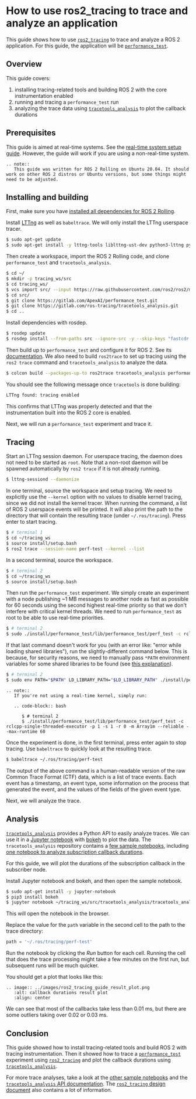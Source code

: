 # How to use ros2_tracing to trace and analyze an application

This guide shows how to use [`ros2_tracing`](https://gitlab.com/ros-tracing/ros2_tracing) to trace and analyze a ROS 2 application.
For this guide, the application will be [`performance_test`](https://gitlab.com/ApexAI/performance_test).

## Overview

This guide covers:

1. installing tracing-related tools and building ROS 2 with the core instrumentation enabled
1. running and tracing a `performance_test` run
1. analyzing the trace data using [`tracetools_analysis`](https://gitlab.com/ros-tracing/tracetools_analysis) to plot the callback durations

## Prerequisites

This guide is aimed at real-time systems.
See the [real-time system setup guide](Real-Time-Operating-System-Setup/Real-Time-Linux/rt_linux_index.md).
However, the guide will work if you are using a non-real-time system.

```eval_rst
.. note::
   This guide was written for ROS 2 Rolling on Ubuntu 20.04. It should work on other ROS 2 distros or Ubuntu versions, but some things might need to be adjusted.
```

## Installing and building

First, make sure you have [installed all dependencies for ROS 2 Rolling](https://docs.ros.org/en/rolling/Installation/Ubuntu-Development-Setup.html).

Install [LTTng](https://lttng.org/docs/) as well as `babeltrace`.
We will only install the LTTng userspace tracer.

```sh
$ sudo apt-get update
$ sudo apt-get install -y lttng-tools liblttng-ust-dev python3-lttng python3-babeltrace babeltrace
```

Then create a workspace, import the ROS 2 Rolling code, and clone `performance_test` and `tracetools_analysis`.

```sh
$ cd ~/
$ mkdir -p tracing_ws/src
$ cd tracing_ws/
$ vcs import src/ --input https://raw.githubusercontent.com/ros2/ros2/master/ros2.repos
$ cd src/
$ git clone https://gitlab.com/ApexAI/performance_test.git
$ git clone https://gitlab.com/ros-tracing/tracetools_analysis.git
$ cd ..
```

Install dependencies with rosdep.
```sh
$ rosdep update
$ rosdep install --from-paths src --ignore-src -y --skip-keys "fastcdr rti-connext-dds-6.0.1 urdfdom_headers"
```

Then build up to `performance_test` and configure it for ROS 2.
See its [documentation](https://gitlab.com/ApexAI/performance_test#ros-2-middleware-plugins).
We also need to build `ros2trace` to set up tracing using the `ros2 trace` command and `tracetools_analysis` to analyze the data.

```sh
$ colcon build --packages-up-to ros2trace tracetools_analysis performance_test --cmake-args -DPERFORMANCE_TEST_RCLCPP_ENABLED=ON
```

You should see the following message once `tracetools` is done building:

```sh
LTTng found: tracing enabled
```

This confirms that LTTng was properly detected and that the instrumentation built into the ROS 2 core is enabled.

Next, we will run a `performance_test` experiment and trace it.

## Tracing

Start an LTTng session daemon.
For userspace tracing, the daemon does not need to be started as `root`.
Note that a non-root daemon will be spawned automatically by `ros2 trace` if it is not already running.

```sh
$ lttng-sessiond --daemonize
```

In one terminal, source the workspace and setup tracing.
We need to explicitly use the `--kernel` option with no values to disable kernel tracing, since we did not install the kernel tracer.
When running the command, a list of ROS 2 userspace events will be printed.
It will also print the path to the directory that will contain the resulting trace (under `~/.ros/tracing`).
Press enter to start tracing.

```sh
$ # terminal 1
$ cd ~/tracing_ws
$ source install/setup.bash
$ ros2 trace --session-name perf-test --kernel --list
```

In a second terminal, source the workspace.

```sh
$ # terminal 2
$ cd ~/tracing_ws
$ source install/setup.bash
```

Then run the `performance_test` experiment.
We simply create an experiment with a node publishing ~1 MB messages to another node as fast as possible for 60 seconds using the second highest real-time priority so that we don't interfere with critical kernel threads.
We need to run `performance_test` as root to be able to use real-time priorities.

```sh
$ # terminal 2
$ sudo ./install/performance_test/lib/performance_test/perf_test -c rclcpp-single-threaded-executor -p 1 -s 1 -r 0 -m Array1m --reliable --max-runtime 60 --use-rt-prio 98
```

If that last command doesn't work for you (with an error like: "error while loading shared libraries"), run the slightly-different command below.
This is because, for security reasons, we need to manually pass `*PATH` environment variables for some shared libraries to be found (see [this explanation](https://unix.stackexchange.com/a/251374)).

```sh
$ # terminal 2
$ sudo env PATH="$PATH" LD_LIBRARY_PATH="$LD_LIBRARY_PATH" ./install/performance_test/lib/performance_test/perf_test -c rclcpp-single-threaded-executor -p 1 -s 1 -r 0 -m Array1m --reliable --max-runtime 60 --use-rt-prio 98
```

```eval_rst
.. note::
   If you're not using a real-time kernel, simply run:

   .. code-block:: bash

      $ # terminal 2
      $ ./install/performance_test/lib/performance_test/perf_test -c rclcpp-single-threaded-executor -p 1 -s 1 -r 0 -m Array1m --reliable --max-runtime 60
```

Once the experiment is done, in the first terminal, press enter again to stop tracing.
Use `babeltrace` to quickly look at the resulting trace.

```sh
$ babeltrace ~/.ros/tracing/perf-test
```

The output of the above command is a human-readable version of the raw Common Trace Format (CTF) data, which is a list of trace events.
Each event has a timestamp, an event type, some information on the process that generated the event, and the values of the fields of the given event type.

Next, we will analyze the trace.

## Analysis

[`tracetools_analysis`](https://gitlab.com/ros-tracing/tracetools_analysis) provides a Python API to easily analyze traces.
We can use it in a [Jupyter notebook](https://jupyter.org/) with [bokeh](https://docs.bokeh.org/en/latest/index.html) to plot the data.
The `tracetools_analysis` repository contains a [few sample notebooks](https://gitlab.com/ros-tracing/tracetools_analysis/-/tree/master/tracetools_analysis/analysis), including [one notebook to analyze subscription callback durations](https://gitlab.com/ros-tracing/tracetools_analysis/-/blob/master/tracetools_analysis/analysis/callback_duration.ipynb).

For this guide, we will plot the durations of the subscription callback in the subscriber node.

Install Jupyter notebook and bokeh, and then open the sample notebook.

```sh
$ sudo apt-get install -y jupyter-notebook
$ pip3 install bokeh
$ jupyter notebook ~/tracing_ws/src/tracetools_analysis/tracetools_analysis/analysis/callback_duration.ipynb
```

This will open the notebook in the browser.

Replace the value for the `path` variable in the second cell to the path to the trace directory:

```py
path = '~/.ros/tracing/perf-test'
```

Run the notebook by clicking the *Run* button for each cell.
Running the cell that does the trace processing might take a few minutes on the first run, but subsequent runs will be much quicker.

You should get a plot that looks like this:

```eval_rst
.. image:: ../images/ros2_tracing_guide_result_plot.png
   :alt: callback durations result plot
   :align: center
```

We can see that most of the callbacks take less than 0.01 ms, but there are some outliers taking over 0.02 or 0.03 ms.

## Conclusion

This guide showed how to install tracing-related tools and build ROS 2 with tracing instrumentation.
Then it showed how to trace a [`performance_test`](https://gitlab.com/ApexAI/performance_test) experiment using [`ros2_tracing`](https://gitlab.com/ros-tracing/ros2_tracing) and plot the callback durations using [`tracetools_analysis`](https://gitlab.com/ros-tracing/tracetools_analysis).

For more trace analyses, take a look at the [other sample notebooks](https://gitlab.com/ros-tracing/tracetools_analysis/-/tree/master/tracetools_analysis/analysis) and the [`tracetools_analysis` API documentation](https://ros-tracing.gitlab.io/tracetools_analysis-api/master/tracetools_analysis/).
The [`ros2_tracing` design document](https://gitlab.com/ros-tracing/ros2_tracing/-/blob/master/doc/design_ros_2.md) also contains a lot of information.
